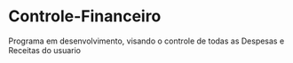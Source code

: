 # Controle-Financeiro
Programa em desenvolvimento, visando o controle de todas as Despesas e Receitas do usuario
